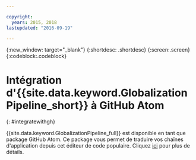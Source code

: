 ```yaml
---

copyright:
  years: 2015, 2018
lastupdated: "2016-09-19"

---
```


{:new_window: target="_blank"}
{:shortdesc: .shortdesc}
{:screen:.screen}
{:codeblock:.codeblock}

# Intégration d'{{site.data.keyword.GlobalizationPipeline_short}} à GitHub Atom
{: #integratewithgh}

{{site.data.keyword.GlobalizationPipeline_full}} est disponible en tant que package GitHub Atom. Ce package vous permet de traduire vos chaînes d'application depuis cet éditeur de code populaire. Cliquez [ici](https://atom.io/packages/gp-atom) pour plus de détails.
